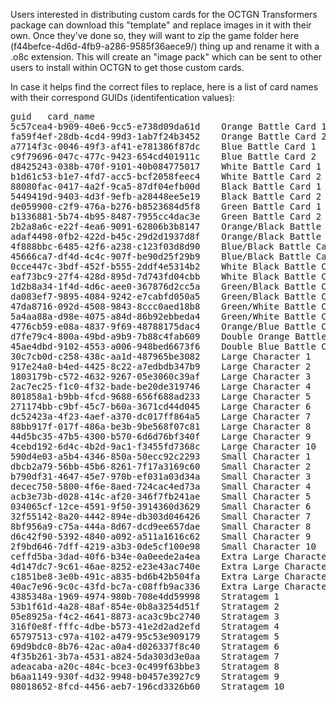 Users interested in distributing custom cards for the OCTGN Transformers package can download this "template" and replace images in it with their own.  Once they've done so, they will want to zip the game folder here (f44befce-4d6d-4fb9-a286-9585f36aece9/) thing up and rename it with a .o8c extension.  This will create an "image pack" which can be sent to other users to install within OCTGN to get those custom cards.

In case it helps find the correct files to replace, here is a list of card names with their correspond GUIDs (identifentication values):

<pre>guid	card_name	  
5c57cea4-b909-40e6-9cc5-e738d09da61d	Orange Battle Card 1	  
fa59f4ef-28db-4cd4-99d3-1ab7f24b3452	Orange Battle Card 2	  
a7714f3c-0046-49f3-af41-e781386f87dc	Blue Battle Card 1	  
c9f79696-047c-477c-9423-654cd401911c	Blue Battle Card 2	  
d8425243-038b-470f-9101-40b084775017	White Battle Card 1	  
b1d61c53-b1e7-4fd7-acc5-bcf2058feec4	White Battle Card 2	  
88080fac-0417-4a2f-9ca5-87df04efb00d	Black Battle Card 1	  
5449419d-9403-4d3f-9efb-a28448ee5e19	Black Battle Card 2	  
de059900-c2f9-476a-b276-b8523684d5f8	Green Battle Card 1	  
b1336881-5b74-4b95-8487-7955cc4dac3e	Green Battle Card 2	  
2b2a8a6c-e22f-4ea6-9091-62806b3b8147	Orange/Black Battle Card 1	  
adaf4498-0fb2-422d-b45c-29d2d1937d8f	Orange/Black Battle Card 2	  
4f888bbc-6485-42f6-a238-c123f03d8d90	Blue/Black Battle Card 1	  
45666ca7-df4d-4c4c-907f-be90d25f29b9	Blue/Black Battle Card 2	  
0cce447c-3bdf-452f-b555-2ddf4e5314b2	White Black Battle Card 1	  
eaf73bc9-27f4-428d-895d-7d743fd04cbb	White Black Battle Card 2	  
1d2b8a34-1f4d-4d6c-aee0-367876d2cc5a	Green/Black Battle Card 1	  
da083ef7-9895-4084-9242-e7cabfd050a5	Green/Black Battle Card 2	  
47da8716-092d-4508-9843-8ccc0aed18b8	Green/White Battle Card 1	  
5a4aa88a-d98e-4075-a84d-86b92ebbeda4	Green/White Battle Card 2	  
4776cb59-e08a-4837-9f69-48788175dac4	Orange/Blue Battle Card 1	  
d7fe79c4-800a-49bd-a9b9-7b88c4fab609	Double Orange Battle Card 1	  
45ae4dbd-9102-4553-a006-948bed6673f6	Double Blue Battle Card 1	  
30c7cb0d-c258-438c-aa1d-487965be3082	Large Character 1	  
917e24a0-b4ed-4425-8c22-a7edbdb347b9	Large Character 2	  
1803179b-c572-4632-9267-05e3060c39af	Large Character 3	  
2ac7ec25-f1c0-4f32-bade-be20de319746	Large Character 4	  
801858a1-b9bb-4fcd-9688-656f688ad233	Large Character 5	  
271174bb-c9bf-45c7-b60a-3671cd44d045	Large Character 6	  
dc52423a-4f23-4aef-a370-dc017ff864a5	Large Character 7	  
88bb917f-017f-486a-be3b-9be568f07c81	Large Character 8	  
44d5bc35-47b5-4300-b570-6d6d76bf340f	Large Character 9	  
4cebd192-6d4c-4b2d-9ac1-f3455fd7368c	Large Character 10	  
590d4e03-a5b4-4346-850a-50ecc92c2293	Small Character 1	  
dbcb2a79-56bb-45b6-8261-7f17a3169c60	Small Character 2	  
b790df31-4647-45e7-970b-ef031a03d34a	Small Character 3	  
decec750-5800-4f6e-8aed-724cac4ed73a	Small Character 4	  
acb3e73b-d028-414c-af20-346f7fb241ae	Small Character 5	  
034065cf-12ce-4591-9f50-3914360d3629	Small Character 6	  
32f55142-8a20-4442-894e-db303d046426	Small Character 7	  
8bf956a9-c75a-444a-8d67-dcd9ee657dae	Small Character 8	  
d6c42f90-5392-4840-a092-a511a1616c62	Small Character 9	  
2f9bd646-7dff-4219-a3b3-0de5cf100e98	Small Character 10	  
ceffd5ba-3dad-40f6-b34e-0a0eede2a4ea	Extra Large Character 1	  
4d147dc7-9c61-46ae-8252-e23e43ac740e	Extra Large Character 2	  
c1851be8-3e0b-491c-a835-bd6b42b504fa	Extra Large Character 3	  
40ac7e96-9c0c-43fd-bc7a-c08ffb9ac336	Extra Large Character 4	  
4385348a-1969-4974-980b-708e4dd59998	Stratagem 1	  
53b1f61d-4a28-48af-854e-0b8a3254d51f	Stratagem 2	  
05e8925a-f4c2-4641-8873-aca3c9bc2740	Stratagem 3	  
316f0e8f-fffc-4dbe-b573-41e2d2ad2efd	Stratagem 4	  
65797513-c97a-4102-a479-95c53e909179	Stratagem 5	  
69d9bdc0-8b76-42ac-a0a4-d026337f8c40	Stratagem 6	  
4f35b261-3b7a-4531-a824-5da303d3e0aa	Stratagem 7	  
adeacaba-a20c-484c-bce3-0c499f63bbe3	Stratagem 8	  
b6aa1149-930f-4d32-9948-b0457e3927c9	Stratagem 9	  
08018652-8fcd-4456-aeb7-196cd3326b60	Stratagem 10	  </pre>